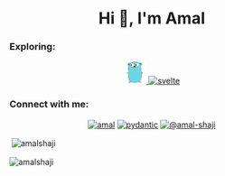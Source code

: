<h1 align="center">Hi 👋, I'm Amal</h1>

<h3>Exploring: </h3>
<p align="center"> <a href="https://golang.org" target="_blank"> <img src="https://raw.githubusercontent.com/devicons/devicon/master/icons/go/go-original.svg" alt="go" width="40" height="40"/> </a>  <a href="https://svelte.dev" target="_blank"> <img src="https://upload.wikimedia.org/wikipedia/commons/1/1b/Svelte_Logo.svg" alt="svelte" width="40" height="40"/></a></p>

<h3>Connect with me:</h3>
<p align="center">
<a href="https://dev.to/amal" target="blank"><img align="center" src="https://cdn.jsdelivr.net/npm/simple-icons@3.0.1/icons/dev-dot-to.svg" alt="amal" height="30" width="40" /></a>
<a href="https://twitter.com/pydantic" target="blank"><img align="center" src="https://raw.githubusercontent.com/rahuldkjain/github-profile-readme-generator/master/src/images/icons/Social/twitter.svg" alt="pydantic" height="30" width="40" /></a>
<a href="https://medium.com/@amal-shaji" target="blank"><img align="center" src="https://raw.githubusercontent.com/rahuldkjain/github-profile-readme-generator/master/src/images/icons/Social/medium.svg" alt="@amal-shaji" height="30" width="40" /></a>
</p>

<p>&nbsp;<img align="center" src="https://github-readme-stats.vercel.app/api?username=amalshaji&show_icons=true&locale=en" alt="amalshaji" /></p>


<p><img align="center" src="https://github-readme-streak-stats.herokuapp.com/?user=amalshaji&" alt="amalshaji" /></p>
</center>
